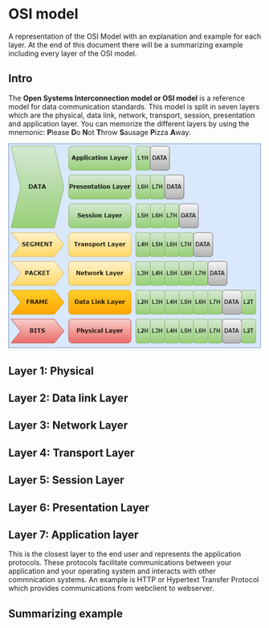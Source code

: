 # OSI model
A representation of the OSI Model with an explanation and example for each layer. At the end of this document there will be a summarizing example including every layer of the OSI model.

## Intro

The **Open Systems Interconnection model or OSI model** is a reference model for data communication standards. This model is split in seven layers which are the physical, data link, network, transport, session, presentation and application layer. You can memorize the different layers by using the mnemonic: **P**lease **D**o **N**ot **T**hrow **S**ausage **P**izza **A**way.

![OSI model image](./images/OSI_Model.png)


## Layer 1: Physical

## Layer 2: Data link Layer

## Layer 3: Network Layer

## Layer 4: Transport Layer

## Layer 5: Session Layer

## Layer 6: Presentation Layer


## Layer 7: Application layer
This is the closest layer to the end user and represents the application protocols. These protocols facilitate communications between your application and your operating system and interacts with other commnication systems. An example is HTTP or Hypertext Transfer Protocol which provides communications from webclient to webserver.

## Summarizing example
